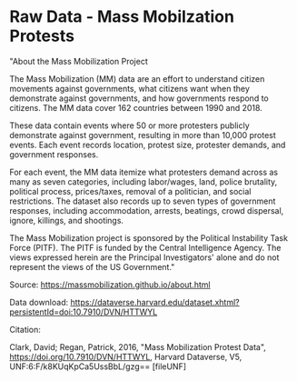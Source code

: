 # Raw Data - Mass Mobilzation Protests

"About the Mass Mobilization Project

The Mass Mobilization (MM) data are an effort to understand citizen movements against governments, what citizens want when they demonstrate against governments, and how governments respond to citizens. The MM data cover 162 countries between 1990 and 2018.

These data contain events where 50 or more protesters publicly demonstrate against government, resulting in more than 10,000 protest events. Each event records location, protest size, protester demands, and government responses.

For each event, the MM data itemize what protesters demand across as many as seven categories, including labor/wages, land, police brutality, political process, prices/taxes, removal of a politician, and social restrictions. The dataset also records up to seven types of government responses, including accommodation, arrests, beatings, crowd dispersal, ignore, killings, and shootings.

The Mass Mobilization project is sponsored by the Political Instability Task Force (PITF). The PITF is funded by the Central Intelligence Agency. The views expressed herein are the Principal Investigators' alone and do not represent the views of the US Government."

Source: https://massmobilization.github.io/about.html

Data download: https://dataverse.harvard.edu/dataset.xhtml?persistentId=doi:10.7910/DVN/HTTWYL


Citation:

Clark, David; Regan, Patrick, 2016, "Mass Mobilization Protest Data", https://doi.org/10.7910/DVN/HTTWYL, Harvard Dataverse, V5, UNF:6:F/k8KUqKpCa5UssBbL/gzg== [fileUNF]
